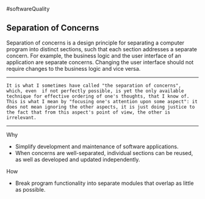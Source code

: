 #softwareQuality 

## Separation of Concerns

Separation of concerns is a design principle for separating a computer program into distinct sections, such that each section addresses a separate concern. For example, the business logic and the user interface of an application are separate concerns. Changing the user interface should not require changes to the business logic and vice versa.

---

	It is what I sometimes have called "the separation of concerns", which, even  if not perfectly possible, is yet the only available technique for effective ordering of one's thoughts, that I know of. This is what I mean by "focusing one's attention upon some aspect": it does not mean ignoring the other aspects, it is just doing justice to the fact that from this aspect's point of view, the other is irrelevant.

---

Why
-   Simplify development and maintenance of software applications.
-   When concerns are well-separated, individual sections can be reused, as well as developed and updated independently.

How
-   Break program functionality into separate modules that overlap as little as possible.